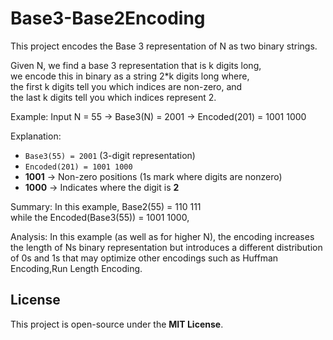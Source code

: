 # Base3-Base2Encoding
This project encodes the Base 3 representation of N as two binary strings.

Given N,  we find a base 3 representation that is k digits long,  
we encode this in binary as a string 2*k digits long where,  
the first k digits tell you which indices are non-zero, and  
the last k digits tell you which indices represent 2.

Example: Input N = 55 -> Base3(N) = 2001 -> Encoded(201) = 1001 1000

Explanation:  
- `Base3(55) = 2001` (3-digit representation)  
- `Encoded(201) = 1001 1000`  
- **1001** → Non-zero positions (1s mark where digits are nonzero)  
- **1000** → Indicates where the digit is **2**

Summary:
In this example, Base2(55) = 110 111   
while the Encoded(Base3(55)) = 1001 1000,

Analysis:
In this example (as well as for higher N), the encoding increases the length of Ns binary representation but introduces a different distribution of 0s and 1s that may optimize other encodings such as Huffman Encoding,Run Length Encoding. 

  
## License  
This project is open-source under the **MIT License**.
